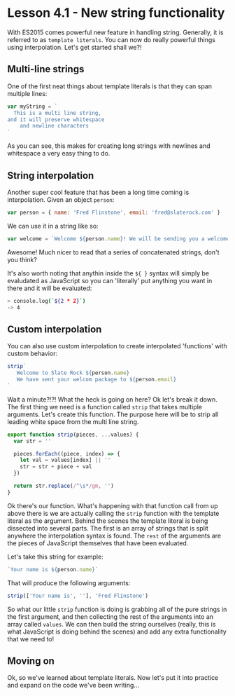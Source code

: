 # Lesson 4.1 - New string functionality

With ES2015 comes powerful new feature in handling string. Generally, it is
referred to as `template literals`. You can now do really powerful things
using interpolation. Let's get started shall we?!

## Multi-line strings

One of the first neat things about template literals is that they can span
multiple lines:

```js
var myString = `
  This is a multi line string,
and it will preserve whitespace
    and newline characters
`
```

As you can see, this makes for creating long strings with newlines and whitespace
a very easy thing to do.

## String interpolation

Another super cool feature that has been a long time coming is interpolation.
Given an object `person`:

```js
var person = { name: 'Fred Flinstone', email: 'fred@slaterock.com' }
```

We can use it in a string like so:

```js
var welcome = `Welcome ${person.name}! We will be sending you a welcome email to ${person.email} shortly!`
```

Awesome! Much nicer to read that a series of concatenated strings, don't you
think?

It's also worth noting that anythin inside the `${ }` syntax will simply be
evaludated as JavaScript so you can 'literally' put anything you want in there
and it will be evaluated:

```bash
> console.log(`${2 * 2}`)
-> 4
```

## Custom interpolation

You can also use custom interpolation to create interpolated 'functions' with
custom behavior:

```js
strip`
   Welcome to Slate Rock ${person.name}
   We have sent your welcom package to ${person.email}
`
```

Wait a minute?!?! What the heck is going on here? Ok let's break it down. The
first thing we need is a function called `strip` that takes multiple arguments.
Let's create this function. The purpose here will be to strip all leading white
space from the multi line string.

```js
export function strip(pieces, ...values) {
  var str = ''

  pieces.forEach((piece, index) => {
    let val = values[index] || ''
    str = str + piece + val
  })

  return str.replace(/^\s*/gm, '')
}
```

Ok there's our function. What's happening with that function call from up above
there is we are actually calling the `strip` function with the template literal
as the argument. Behind the scenes the template literal is being dissected into
several parts. The first is an array of strings that is split anywhere the
interpolation syntax is found. The `rest` of the arguments are the pieces of
JavaScript themselves that have been evaluated.

Let's take this string for example:

```js
`Your name is ${person.name}`
```

That will produce the following arguments:

```js
strip(['Your name is', ''], 'Fred Flinstone')
```

So what our little `strip` function is doing is grabbing all of the pure strings
in the first argument, and then collecting the rest of the arguments into an
array called `values`. We can then build the string ourselves (really, this is
what JavaScript is doing behind the scenes) and add any extra functionality
that we need to!

## Moving on
Ok, so we've learned about template literals. Now let's put it into practice
and expand on the code we've been writing...
